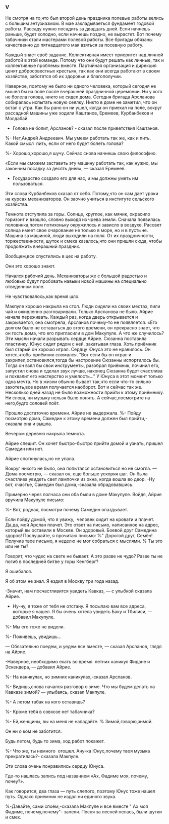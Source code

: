 ### V

Не смотря на то,что был второй день праздника полевые работы велись с большим энтузиазмом.
В мае закладываеться фундамент годовой работы.
Рассаду нужно посадить за двадцать дней.
Если начнешь раньше, будет холодно, если начнешь поздно, не вырастет.
Вот почему табачники стали мастерами полевой работы.
Все бригады обязаны качественно до пятнадцатого мая взяться за посевную работу.

Каждый знает своё задание.
Коллективная имеет приоритет над личной работой в этой команде.
Потому что они будут решать как личные, так и коллективные проблемы вместе.
Партийная организация и дирекция ценят добросовестных крестьян, так как они всегда работают в своем хозяйстве, заботятся об их здоровье и благополучии.

Наверное, поэтому не было ни одного человека, который сегодня не вышел бы на поле после вчерашней праздничной церемонии.
Ни у кого не болела голова, никто не сидел дома.
Сегодня бригада Арсланова собиралась испытать новую сеялку.
Никто в доме не заметил, что он встал с утра.
Как бы рано он ни ушел, когда он приехал на поле, вокруг рассадной машины уже ходили Каштанов, Еремеев, Курбанбеков и Молдабай.

- Голова не болит, Арсланов? - сказал после приветствия Каштанов.

%- Нет,Андрей Андреевич.
Мы умеем работать так же, как и пить.
Какой смысл  пить, если от него будет болеть голова?

%- Хорошо,хорошо,я шучу.
Сейчас снова начнешь свою философию.

«Если мы сможем заставить эту машину работать так, как нужно, мы закончим посадку за десять дней», — сказал Еремеев.

- Государство создало его для нас, и мы должны уметь им пользоваться.

Эти слова Курбанбеков сказал от себя.
Потому,что он сам дает уроки на курсах механизаторов.
Он заочно учиться в институте сельского хозяйства.



Темнота отступила за горы.
Солнце, круглое, как мячик, окрасило горизонт и взошло, словно выходя из чрева земли.
Сначала появилась половинка,потом потихоньку окружилось и зависло в воздухе.
Рассвет солнца имеет свое очарование не только в море, но и в пустыне.
Машина за машиной, люди выходили на поля.
От их праздничности, торжественности, шуток и смеха казалось,что они пришли сюда, чтобы продолжить вчерашний праздник.



Вообщем,все спустились в цех на работу.

Они это хорошо знают.

Начался рабочий день.
Механизаторы же с большой радостью и любовью будут пробовать навыки новой машины на специально отведенном поле.

Не чувствовалось,как время шло.

Макпуле хорошо накрыла на стол.
Люди сидели на своих местах, пили чай и оживленно разговаривали.
Только Арсланова не было.
Айрие начала переживать.
Каждый раз, когда дверь открывается и закрывается, она смотрела, Арсланов почему-то не появляется.
«Его долгом было не оставаться до этого времени, он прекрасно знает, что он гость дома, что его пригласили в дом Макупуле.
А что же случилось?
Эти мысли начали разрывать сердце Айрие.
Сюзанна поставила пластинку.
Юнус сидит рядом с ней, закатывая глаза.
Хоть приёмник был старый он хорошо играл.
Сердцу Юнуса это не нравилось.
Он хотел,чтобы приёмник сломался.
"Вот если бы он играл и захрипел,остановился,тогда бы настроение Сюзанны испортилось бы.
Тогда он взял бы свои инструменты, разобрал приёмник, починил его, запустил снова и сделал звук лучше, наконец Сюзанна будет счастлива и похвалит его мастерство и умелость..." У Юнуса в этот момент только одна мечта.
Но в жизни обычно бывает так,что если что-то сильно захотеть,все время получается наоборот.
Вот и сейчас так же.
Несколько дней назад не было возможности прийти к этому приёмнику.
Ни слова, ни музыку нельзя было понять.
А сейчас,посмотрите на него,будто соловей поёт.

Прошло достаточно времени.
Айрие не выдержала.
%- Пойду посмотрю дома, Самедин к этому времени должен был прийти,-сказала она и вышла.

Вечером деревню накрыла темнота.



Айрие спешит.
Он хочет быстро-быстро прийти домой и узнать, пришел Самедин или нет.

Айрие споткнулась,но не упала.

Вокруг никого не было, она попытался остановиться но не смогла.
— Дома посмотрю, — сказал он, еще больше ускоряя шаг.
Он была счастлива увидеть свет лампочки из окна, когда вошла во двор.
-Ну вот, счастье, Самедин был дома,-сказала обрадовавшись.






















Примерно через полчаса они оба были в доме Макупуле.
Войдя, Айрие вручила Макупуле письмо:

%- Вот, родная, посмотри почему Самедин опаздывает.

Если пойду домой, что я увижу,  человек сидит на кровати и плачет.
Да,да, мой Арслан плачет.
Это ответ на письмо, написанное на адрес, который вы оставили в Москве.
Он здоровый.
Боевой друг Самедина здоров!
Послушайте, я прочитаю письмо:
%" Дорогой друг, Семён!
Получив твое письмо, я неделю не мог собраться с мыслями.
% Ты это или не ты?

Говорят, что чудес на свете не бывает.
А это разве не чудо?
Разве ты не погиб в последней битве у горы Кенгберг?

Я ошибался.

Я об этом не знал.
Я ездил в Москву три года назад.











































































































-Значит, нам посчастливится увидеть Кавказ, — с улыбкой сказала Айрие.

- Ну-ну, я тоже от тебя не отстану.
Я посылаю вам все адреса, которые я нашел.
Я бы очень хотела увидеть Баку и Тбилиси, — добавил Макупуле.






%- Мы его тоже не видели.

%- Поживешь, увидишь...

— Обязательно поедем, и уедем все вместе, — сказал Арсланов, глядя на Айрие.

-Наверное, необходимо ехать во время  летних каникул Фидане и Эскендера, — добавил Айрие.

%- На каникулах, но зимних каникулах,-сказал Арсланов.

%- Видишь,снова начался разговор о зиме.
Что мы будем делать на Кавказе зимой? — улыбаясь, сказал Макпуле.

%- А летом табак на кого оставишь?

%- Кроме тебя в совхозе нет табачника?

%- Ей,женщины, вы на меня не нападайте.
% Зимой,говорю,зимой.




Он ни о ком не заботится.




Будь летом, будь то зима, ход работ покажет.

%- Что же, ты немного  отошел.
Ану-ка Юнус,почему твоя музыка прекратилась?- сказала Макпуле.

Эти слова очень понравились сердцу Юнуса.

Где-то нашлась запись под названием «Ах, Фадиме моя, почему, почеу?».


Как говорится, два глаза — путь слепого, поэтому Юнус тоже нашел путь.
Однако приемник не издал ни единого звука.

%-Давайте, сами споём,-сказала Макпуле и все вместе " Ах моя Фадиме, почему,почему"- запели.
Песня за песней пелась, были шутки и смех.